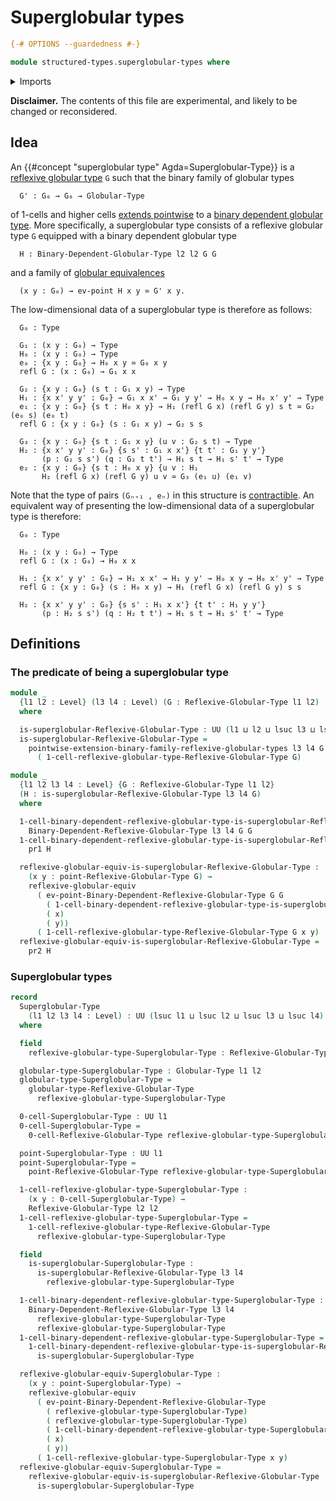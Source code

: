 # Superglobular types

```agda
{-# OPTIONS --guardedness #-}

module structured-types.superglobular-types where
```

<details><summary>Imports</summary>

```agda
open import foundation.dependent-pair-types
open import foundation.universe-levels

open import structured-types.binary-dependent-reflexive-globular-types
open import structured-types.globular-types
open import structured-types.points-reflexive-globular-types
open import structured-types.pointwise-extensions-binary-families-reflexive-globular-types
open import structured-types.reflexive-globular-equivalences
open import structured-types.reflexive-globular-types
```

</details>

**Disclaimer.** The contents of this file are experimental, and likely to be
changed or reconsidered.

## Idea

An {{#concept "superglobular type" Agda=Superglobular-Type}} is a
[reflexive globular type](structured-types.reflexive-globular-types.md) `G` such
that the binary family of globular types

```text
  G' : G₀ → G₀ → Globular-Type
```

of 1-cells and higher cells
[extends pointwise](structured-types.pointwise-extensions-binary-families-globular-types.md)
to a
[binary dependent globular type](structured-types.binary-dependent-globular-types.md).
More specifically, a superglobular type consists of a reflexive globular type
`G` equipped with a binary dependent globular type

```text
  H : Binary-Dependent-Globular-Type l2 l2 G G
```

and a family of
[globular equivalences](structured-types.globular-equivalences.md)

```text
  (x y : G₀) → ev-point H x y ≃ G' x y.
```

The low-dimensional data of a superglobular type is therefore as follows:

```text
  G₀ : Type

  G₁ : (x y : G₀) → Type
  H₀ : (x y : G₀) → Type
  e₀ : {x y : G₀} → H₀ x y ≃ G₀ x y
  refl G : (x : G₀) → G₁ x x

  G₂ : {x y : G₀} (s t : G₁ x y) → Type
  H₁ : {x x' y y' : G₀} → G₁ x x' → G₁ y y' → H₀ x y → H₀ x' y' → Type
  e₁ : {x y : G₀} {s t : H₀ x y} → H₁ (refl G x) (refl G y) s t ≃ G₂ (e₀ s) (e₀ t)
  refl G : {x y : G₀} (s : G₁ x y) → G₂ s s

  G₃ : {x y : G₀} {s t : G₁ x y} (u v : G₂ s t) → Type
  H₂ : {x x' y y' : G₀} {s s' : G₁ x x'} {t t' : G₁ y y'}
       (p : G₂ s s') (q : G₂ t t') → H₁ s t → H₁ s' t' → Type
  e₂ : {x y : G₀} {s t : H₀ x y} {u v : H₁
       H₂ (refl G x) (refl G y) u v ≃ G₃ (e₁ u) (e₁ v)
```

Note that the type of pairs `(Gₙ₊₁ , eₙ)` in this structure is
[contractible](foundation-core.contractible-types.md). An equivalent way of
presenting the low-dimensional data of a superglobular type is therefore:

```text
  G₀ : Type

  H₀ : (x y : G₀) → Type
  refl G : (x : G₀) → H₀ x x

  H₁ : {x x' y y' : G₀} → H₁ x x' → H₁ y y' → H₀ x y → H₀ x' y' → Type
  refl G : {x y : G₀} (s : H₀ x y) → H₁ (refl G x) (refl G y) s s

  H₂ : {x x' y y' : G₀} {s s' : H₁ x x'} {t t' : H₁ y y'}
       (p : H₂ s s') (q : H₂ t t') → H₁ s t → H₁ s' t' → Type
```

## Definitions

### The predicate of being a superglobular type

```agda
module _
  {l1 l2 : Level} (l3 l4 : Level) (G : Reflexive-Globular-Type l1 l2)
  where

  is-superglobular-Reflexive-Globular-Type : UU (l1 ⊔ l2 ⊔ lsuc l3 ⊔ lsuc l4)
  is-superglobular-Reflexive-Globular-Type =
    pointwise-extension-binary-family-reflexive-globular-types l3 l4 G G
      ( 1-cell-reflexive-globular-type-Reflexive-Globular-Type G)

module _
  {l1 l2 l3 l4 : Level} {G : Reflexive-Globular-Type l1 l2}
  (H : is-superglobular-Reflexive-Globular-Type l3 l4 G)
  where

  1-cell-binary-dependent-reflexive-globular-type-is-superglobular-Reflexive-Globular-Type :
    Binary-Dependent-Reflexive-Globular-Type l3 l4 G G
  1-cell-binary-dependent-reflexive-globular-type-is-superglobular-Reflexive-Globular-Type =
    pr1 H

  reflexive-globular-equiv-is-superglobular-Reflexive-Globular-Type :
    (x y : point-Reflexive-Globular-Type G) →
    reflexive-globular-equiv
      ( ev-point-Binary-Dependent-Reflexive-Globular-Type G G
        ( 1-cell-binary-dependent-reflexive-globular-type-is-superglobular-Reflexive-Globular-Type)
        ( x)
        ( y))
      ( 1-cell-reflexive-globular-type-Reflexive-Globular-Type G x y)
  reflexive-globular-equiv-is-superglobular-Reflexive-Globular-Type =
    pr2 H
```

### Superglobular types

```agda
record
  Superglobular-Type
    (l1 l2 l3 l4 : Level) : UU (lsuc l1 ⊔ lsuc l2 ⊔ lsuc l3 ⊔ lsuc l4)
  where

  field
    reflexive-globular-type-Superglobular-Type : Reflexive-Globular-Type l1 l2

  globular-type-Superglobular-Type : Globular-Type l1 l2
  globular-type-Superglobular-Type =
    globular-type-Reflexive-Globular-Type
      reflexive-globular-type-Superglobular-Type

  0-cell-Superglobular-Type : UU l1
  0-cell-Superglobular-Type =
    0-cell-Reflexive-Globular-Type reflexive-globular-type-Superglobular-Type

  point-Superglobular-Type : UU l1
  point-Superglobular-Type =
    point-Reflexive-Globular-Type reflexive-globular-type-Superglobular-Type

  1-cell-reflexive-globular-type-Superglobular-Type :
    (x y : 0-cell-Superglobular-Type) →
    Reflexive-Globular-Type l2 l2
  1-cell-reflexive-globular-type-Superglobular-Type =
    1-cell-reflexive-globular-type-Reflexive-Globular-Type
      reflexive-globular-type-Superglobular-Type

  field
    is-superglobular-Superglobular-Type :
      is-superglobular-Reflexive-Globular-Type l3 l4
        reflexive-globular-type-Superglobular-Type

  1-cell-binary-dependent-reflexive-globular-type-Superglobular-Type :
    Binary-Dependent-Reflexive-Globular-Type l3 l4
      reflexive-globular-type-Superglobular-Type
      reflexive-globular-type-Superglobular-Type
  1-cell-binary-dependent-reflexive-globular-type-Superglobular-Type =
    1-cell-binary-dependent-reflexive-globular-type-is-superglobular-Reflexive-Globular-Type
      is-superglobular-Superglobular-Type

  reflexive-globular-equiv-Superglobular-Type :
    (x y : point-Superglobular-Type) →
    reflexive-globular-equiv
      ( ev-point-Binary-Dependent-Reflexive-Globular-Type
        ( reflexive-globular-type-Superglobular-Type)
        ( reflexive-globular-type-Superglobular-Type)
        ( 1-cell-binary-dependent-reflexive-globular-type-Superglobular-Type)
        ( x)
        ( y))
      ( 1-cell-reflexive-globular-type-Superglobular-Type x y)
  reflexive-globular-equiv-Superglobular-Type =
    reflexive-globular-equiv-is-superglobular-Reflexive-Globular-Type
      is-superglobular-Superglobular-Type
```

